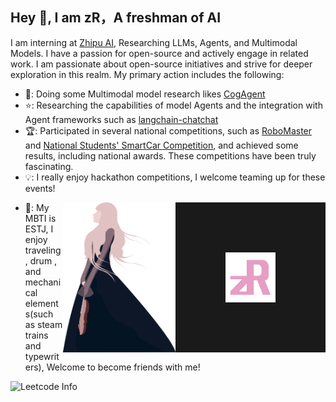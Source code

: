## Hey 👋, I am zR，A freshman of AI
I am interning at [Zhipu AI](https://www.zhipuai.cn/en/), Researching LLMs, Agents, and Multimodal Models. I have a passion for open-source and actively engage in related work.
I am passionate about open-source initiatives and strive for deeper exploration in this realm. My primary action includes the following:

+ 📄: Doing some Multimodal model research likes [CogAgent](https://arxiv.org/abs/2312.08914)
+ ⭐: Researching the capabilities of model Agents and the integration with Agent frameworks such as [langchain-chatchat](https://github.com/chatchat-space/Langchain-Chatchat/issues)
+ 🏆: Participated in several national competitions, such as [RoboMaster](https://www.robomaster.com/en-US) and [National Students' SmartCar Competition](https://www.smartcar.zone), and achieved some results, including national awards. These competitions have been truly fascinating.
+ 💡: I really enjoy hackathon competitions, I welcome teaming up for these events!
 
<a>
  <img align="right" src="https://github.com/zRzRzRzRzRzRzR/zRzRzRzRzRzRzR/blob/main/Pic/logo2.png"  width="80" height="80" border="80"/>
</a>
<a>
  <img align="right" src="https://github.com/zRzRzRzRzRzRzR/zRzRzRzRzRzRzR/blob/main/Pic/1.png" width="180" height="240"/>
</a>

+ 🌿: My MBTI is ESTJ, I enjoy traveling, drum , and mechanical elements(such as steam trains and typewriters), Welcome to become friends with me!

![Leetcode Info](https://stats.justsong.cn/api/leetcode?username=zRzRzRzRzRzRzR&cn=true&theme=dark)
